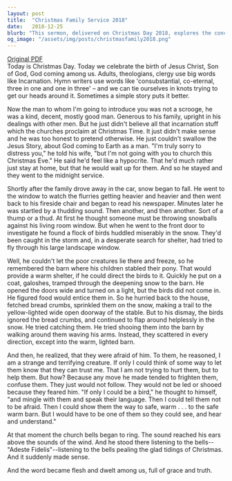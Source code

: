 ```yaml
---
layout: post
title:  "Christmas Family Service 2018"
date:   2018-12-25
blurb: "This sermon, delivered on Christmas Day 2018, explores the concept of Incarnation and the birth of Jesus Christ. Using a simple story about a man who didn't believe in the 'Jesus Story', the sermon illustrates the idea of God coming to Earth as a man. The man's experience with a flock of birds during a snowstorm helps him understand the concept of Incarnation."
og_image: "/assets/img/posts/christmasfamily2018.png"
---
```

[Original PDF](/assets/pdf/christmasfamily2018.pdf)    
Today is Christmas Day. Today we celebrate the birth of Jesus Christ, Son of God, God coming among us. Adults, theologians, clergy use big words like Incarnation. Hymn writers use words like 'consubstantial, co-eternal, three in one and one in three' – and we can tie ourselves in knots trying to get our heads around it. Sometimes a simple story puts it better.

Now the man to whom I'm going to introduce you was not a scrooge, he was a kind, decent, mostly good man. Generous to his family, upright in his dealings with other men. But he just didn't believe all that incarnation stuff which the churches proclaim at Christmas Time. It just didn't make sense and he was too honest to pretend otherwise. He just couldn't swallow the Jesus Story, about God coming to Earth as a man. "I'm truly sorry to distress you," he told his wife, "but I'm not going with you to church this Christmas Eve." He said he'd feel like a hypocrite. That he'd much rather just stay at home, but that he would wait up for them. And so he stayed and they went to the midnight service.

Shortly after the family drove away in the car, snow began to fall. He went to the window to watch the flurries getting heavier and heavier and then went back to his fireside chair and began to read his newspaper. Minutes later he was startled by a thudding sound. Then another, and then another. Sort of a thump or a thud. At first he thought someone must be throwing snowballs against his living room window. But when he went to the front door to investigate he found a flock of birds huddled miserably in the snow. They'd been caught in the storm and, in a desperate search for shelter, had tried to fly through his large landscape window.

Well, he couldn't let the poor creatures lie there and freeze, so he remembered the barn where his children stabled their pony. That would provide a warm shelter, if he could direct the birds to it. Quickly he put on a coat, galoshes, tramped through the deepening snow to the barn. He opened the doors wide and turned on a light, but the birds did not come in. He figured food would entice them in. So he hurried back to the house, fetched bread crumbs, sprinkled them on the snow, making a trail to the yellow-lighted wide open doorway of the stable. But to his dismay, the birds ignored the bread crumbs, and continued to flap around helplessly in the snow. He tried catching them. He tried shooing them into the barn by walking around them waving his arms. Instead, they scattered in every direction, except into the warm, lighted barn.

And then, he realized, that they were afraid of him. To them, he reasoned, I am a strange and terrifying creature. If only I could think of some way to let them know that they can trust me. That I am not trying to hurt them, but to help them. But how? Because any move he made tended to frighten them, confuse them. They just would not follow. They would not be led or shooed because they feared him. "If only I could be a bird," he thought to himself, "and mingle with them and speak their language. Then I could tell them not to be afraid. Then I could show them the way to safe, warm . . . to the safe warm barn. But I would have to be one of them so they could see, and hear and understand."

At that moment the church bells began to ring. The sound reached his ears above the sounds of the wind. And he stood there listening to the bells--"Adeste Fidelis"--listening to the bells pealing the glad tidings of Christmas. And it suddenly made sense.

And the word became flesh and dwelt among us, full of grace and truth.
